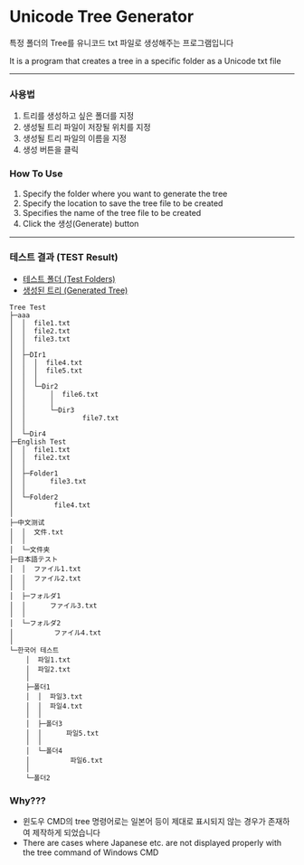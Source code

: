 # Unicode Tree Generator

특정 폴더의 Tree를 유니코드 txt 파일로 생성해주는 프로그램입니다

It is a program that creates a tree in a specific folder as a Unicode txt file

---

### 사용법
1. 트리를 생성하고 싶은 폴더를 지정
2. 생성될 트리 파일이 저장될 위치를 지정
3. 생성될 트리 파일의 이름을 지정
4. 생성 버튼을 클릭

### How To Use
1. Specify the folder where you want to generate the tree
2. Specify the location to save the tree file to be created
3. Specifies the name of the tree file to be created
4. Click the 생성(Generate) button

---

### 테스트 결과 (TEST Result)
- [테스트 폴더 (Test Folders)](https://github.com/sammy310/Tree-Creater/tree/master/Tree%20Test)
- [생성된 트리 (Generated Tree)](https://github.com/sammy310/Tree-Creater/blob/master/Tree_Result.txt)
```
Tree Test
├─aaa
│  │  file1.txt
│  │  file2.txt
│  │  file3.txt
│  │  
│  ├─DIr1
│  │  │  file4.txt
│  │  │  file5.txt
│  │  │  
│  │  └─Dir2
│  │      │  file6.txt
│  │      │  
│  │      └─Dir3
│  │              file7.txt
│  │              
│  └─Dir4
├─English Test
│  │  file1.txt
│  │  file2.txt
│  │  
│  ├─Folder1
│  │      file3.txt
│  │      
│  └─Folder2
│          file4.txt
│          
├─中文测试
│  │  文件.txt
│  │  
│  └─文件夹
├─日本語テスト
│  │  ファイル1.txt
│  │  ファイル2.txt
│  │  
│  ├─フォルダ1
│  │      ファイル3.txt
│  │      
│  └─フォルダ2
│          ファイル4.txt
│          
└─한국어 테스트
    │  파일1.txt
    │  파일2.txt
    │  
    ├─폴더1
    │  │  파일3.txt
    │  │  파일4.txt
    │  │  
    │  ├─폴더3
    │  │      파일5.txt
    │  │      
    │  └─폴더4
    │          파일6.txt
    │          
    └─폴더2
```

### Why???

- 윈도우 CMD의 tree 명령어로는 일본어 등이 제대로 표시되지 않는 경우가 존재하여 제작하게 되었습니다
- There are cases where Japanese etc. are not displayed properly with the tree command of Windows CMD
